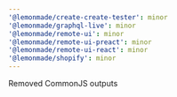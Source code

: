 ```yaml
---
'@lemonmade/create-create-tester': minor
'@lemonmade/graphql-live': minor
'@lemonmade/remote-ui': minor
'@lemonmade/remote-ui-preact': minor
'@lemonmade/remote-ui-react': minor
'@lemonmade/shopify': minor
---
```


Removed CommonJS outputs
